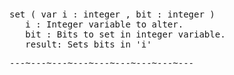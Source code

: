 <div class="mw-parser-output"><p><br />
<span id="bpset"></span>
</p>
<pre>set ( var i&#160;: integer , bit&#160;: integer )
   i&#160;: Integer variable to alter.
   bit&#160;: Bits to set in integer variable.
   result: Sets bits in 'i'
</pre>
<pre>---~---~---~---~---~---~---~---~---
</pre></div>